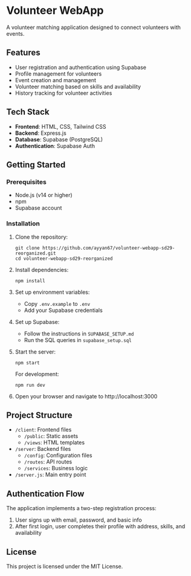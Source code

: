 # Volunteer WebApp

A volunteer matching application designed to connect volunteers with events.

## Features

- User registration and authentication using Supabase
- Profile management for volunteers
- Event creation and management
- Volunteer matching based on skills and availability
- History tracking for volunteer activities

## Tech Stack

- **Frontend**: HTML, CSS, Tailwind CSS
- **Backend**: Express.js
- **Database**: Supabase (PostgreSQL)
- **Authentication**: Supabase Auth

## Getting Started

### Prerequisites

- Node.js (v14 or higher)
- npm
- Supabase account

### Installation

1. Clone the repository:
   ```
   git clone https://github.com/ayyan67/volunteer-webapp-sd29-reorganized.git
   cd volunteer-webapp-sd29-reorganized
   ```

2. Install dependencies:
   ```
   npm install
   ```

3. Set up environment variables:
   - Copy `.env.example` to `.env`
   - Add your Supabase credentials

4. Set up Supabase:
   - Follow the instructions in `SUPABASE_SETUP.md`
   - Run the SQL queries in `supabase_setup.sql`

5. Start the server:
   ```
   npm start
   ```
   For development:
   ```
   npm run dev
   ```

6. Open your browser and navigate to http://localhost:3000

## Project Structure

- `/client`: Frontend files
  - `/public`: Static assets
  - `/views`: HTML templates
- `/server`: Backend files
  - `/config`: Configuration files
  - `/routes`: API routes
  - `/services`: Business logic
- `/server.js`: Main entry point

## Authentication Flow

The application implements a two-step registration process:
1. User signs up with email, password, and basic info
2. After first login, user completes their profile with address, skills, and availability

## License

This project is licensed under the MIT License.
